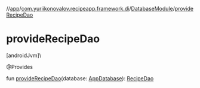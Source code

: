 //[app](../../../index.md)/[com.yuriikonovalov.recipeapp.framework.di](../index.md)/[DatabaseModule](index.md)/[provideRecipeDao](provide-recipe-dao.md)

# provideRecipeDao

[androidJvm]\

@Provides

fun [provideRecipeDao](provide-recipe-dao.md)(database: [AppDatabase](../../com.yuriikonovalov.recipeapp.framework.data.local.database/-app-database/index.md)): [RecipeDao](../../com.yuriikonovalov.recipeapp.framework.data.local.database.dao/-recipe-dao/index.md)
